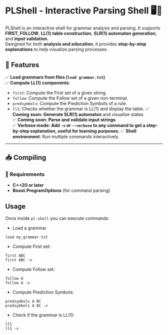 # PLShell - Interactive Parsing Shell 🖥️📖

PLShell is an interactive shell for grammar analysis and parsing. It supports **FIRST, FOLLOW**, **LL(1) table construction**, **SLR(1) automaton generation**, and **input validation**.  
Designed for both **analysis and education**, it provides **step-by-step explanations** to help visualize parsing processes.

## 🚀 Features
✅ **Load grammars from files (`load grammar.txt`)**  
✅ **Compute LL(1) components**:
- `first`: Compute the First set of a given string.
- `follow`: Compute the Follow set of a given non-terminal.
- `predsymbols`: Compute the Prediction Symbols of a rule.
- `ll1`: Checks whether the grammar is LL(1) and display the table.
✅ **Coming soon: Generate SLR(1) automaton** and visualize states  
✅ **Coming soon: Parse and validate input strings**  
✅ **Verbose mode: Add `-v` or `--verbose` to any command to get a step-by-step explanation, useful for learning purposes.**
✅ **Shell environment**: Run multiple commands interactively.

---

## 📥 Compiling
### 🔧 Requirements
- **C++20 or later**  
- **Boost.ProgramOptions** (for command parsing)  

## Usage
Once inside `pl-shell` you can execute commands:
- Load a grammar
~~~
load my_grammar.txt
~~~
- Compute First set:
~~~
first ABC
first ABC -v
~~~
- Compute Follow set:
~~~
follow A
follow A -v
~~~
- Compute Prediction Symbols:
~~~
predsymbols A BC
predsymbols A BC -v
~~~
- Check if the grammar is LL(1):
~~~
ll1
ll1 -v
~~~
